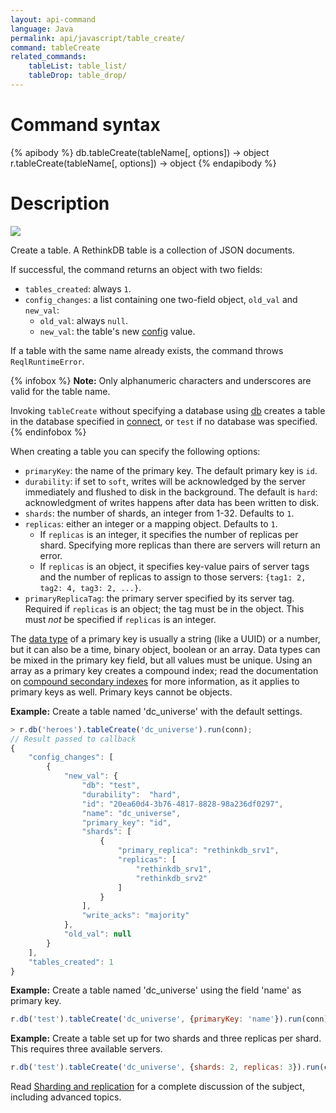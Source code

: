 ```yaml
---
layout: api-command
language: Java
permalink: api/javascript/table_create/
command: tableCreate
related_commands:
    tableList: table_list/
    tableDrop: table_drop/
---
```


# Command syntax #

{% apibody %}
db.tableCreate(tableName[, options]) &rarr; object
r.tableCreate(tableName[, options]) &rarr; object
{% endapibody %}

# Description #

<img src="/assets/images/docs/api_illustrations/table_create_javascript.png" class="api_command_illustration" />

Create a table. A RethinkDB table is a collection of JSON documents.

If successful, the command returns an object with two fields:

* `tables_created`: always `1`.
* `config_changes`: a list containing one two-field object, `old_val` and `new_val`:
    * `old_val`: always `null`.
    * `new_val`: the table's new [config](/api/javascript/config) value.

If a table with the same name already exists, the command throws `ReqlRuntimeError`.

{% infobox %}
__Note:__ Only alphanumeric characters and underscores are valid for the table name.

Invoking `tableCreate` without specifying a database using [db](/api/javascript/db/) creates a table in the database specified in [connect](/api/javascript/connect/), or `test` if no database was specified.
{% endinfobox %}

When creating a table you can specify the following options:

* `primaryKey`: the name of the primary key. The default primary key is `id`.
* `durability`: if set to `soft`, writes will be acknowledged by the server immediately and flushed to disk in the background. The default is `hard`: acknowledgment of writes happens after data has been written to disk.
* `shards`: the number of shards, an integer from 1-32. Defaults to `1`.
* `replicas`: either an integer or a mapping object. Defaults to `1`.
    * If `replicas` is an integer, it specifies the number of replicas per shard. Specifying more replicas than there are servers will return an error.
    * If `replicas` is an object, it specifies key-value pairs of server tags and the number of replicas to assign to those servers: `{tag1: 2, tag2: 4, tag3: 2, ...}`.
* `primaryReplicaTag`: the primary server specified by its server tag. Required if `replicas` is an object; the tag must be in the object. This must *not* be specified if `replicas` is an integer.

The [data type](/docs/data-types/) of a primary key is usually a string (like a UUID) or a number, but it can also be a time, binary object, boolean or an array. Data types can be mixed in the primary key field, but all values must be unique. Using an array as a primary key creates a compound index; read the documentation on [compound secondary indexes][ci] for more information, as it applies to primary keys as well. Primary keys cannot be objects.

[ci]: /docs/secondary-indexes/javascript/#compound-indexes

__Example:__ Create a table named 'dc_universe' with the default settings.

```js
> r.db('heroes').tableCreate('dc_universe').run(conn);
// Result passed to callback
{
    "config_changes": [
        {
            "new_val": {
                "db": "test",
                "durability":  "hard",
                "id": "20ea60d4-3b76-4817-8828-98a236df0297",
                "name": "dc_universe",
                "primary_key": "id",
                "shards": [
                    {
                        "primary_replica": "rethinkdb_srv1",
                        "replicas": [
                            "rethinkdb_srv1",
                            "rethinkdb_srv2"
                        ]
                    }
                ],
                "write_acks": "majority"
            },
            "old_val": null
        }
    ],
    "tables_created": 1
}
```

__Example:__ Create a table named 'dc_universe' using the field 'name' as primary key.

```js
r.db('test').tableCreate('dc_universe', {primaryKey: 'name'}).run(conn);
```

__Example:__ Create a table set up for two shards and three replicas per shard. This requires three available servers.

```js
r.db('test').tableCreate('dc_universe', {shards: 2, replicas: 3}).run(conn);
```

Read [Sharding and replication](/docs/sharding-and-replication/) for a complete discussion of the subject, including advanced topics.
